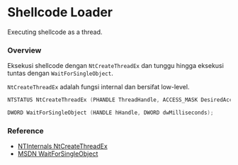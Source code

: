 # Shellcode Loader

Executing shellcode as a thread.

### Overview

Eksekusi shellcode dengan `NtCreateThreadEx` dan tunggu hingga eksekusi tuntas dengan `WaitForSingleObject`.

`NtCreateThreadEx` adalah fungsi internal dan bersifat low-level.

```c++
NTSTATUS NtCreateThreadEx (PHANDLE ThreadHandle, ACCESS_MASK DesiredAccess, PVOID ObjectAttributes, HANDLE ProcessHandle, PVOID lpStartAddress, PVOID lpParameter, ULONG flags, SIZE_T szStackZeroBits, SIZE_T szStackCommitSize, SIZE_T szStackReserveSize, PVOID lpBytesBuffer);

DWORD WaitForSingleObject (HANDLE hHandle, DWORD dwMilliseconds);
```

### Reference 

- [NTInternals NtCreateThreadEx](https://docs.microsoft.com/en-us/windows/win32/api/processthreadsapi/nf-processthreadsapi-createremotethreadex)
- [MSDN WaitForSingleObject](https://docs.microsoft.com/en-us/windows/win32/api/synchapi/nf-synchapi-waitforsingleobject)